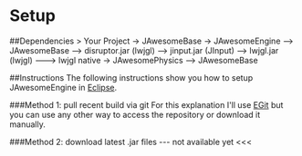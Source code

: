 Setup
==============

##Dependencies
\> Your Project
-> JAwesomeBase
-> JAwesomeEngine
--> JAwesomeBase
--> disruptor.jar (lwjgl)
--> jinput.jar (JInput)
--> lwjgl.jar (lwjgl)
---> lwjgl native
-> JAwesomePhysics
--> JAwesomeBase

##Instructions
The following instructions show you how to setup JAwesomeEngine in [Eclipse](https://eclipse.org/).

###Method 1: pull recent build via git
For this explanation I'll use [EGit](http://eclipse.org/egit/) but you can use any other way to access the repository or download it manually.

###Method 2: download latest .jar files
--- not available yet <<<
